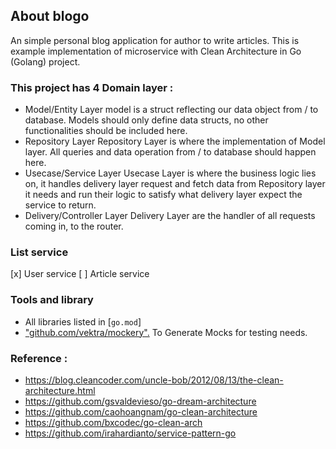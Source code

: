 ## About blogo
An simple personal blog application for author to write articles. This is example implementation of microservice with Clean Architecture in Go (Golang) project.

### This project has 4 Domain layer :
- Model/Entity Layer
  model is a struct reflecting our data object from / to database. Models should only define data structs, no other functionalities should be included here.
- Repository Layer
  Repository Layer is where the implementation of Model layer. All queries and data operation from / to database should happen here.
- Usecase/Service Layer
  Usecase Layer is where the business logic lies on, it handles delivery layer request and fetch data from Repository layer it needs and run their logic to satisfy what delivery layer expect the service to return.
- Delivery/Controller Layer
  Delivery Layer are the handler of all requests coming in, to the router.


### List service
[x] User service
[ ] Article service

### Tools and library
- All libraries listed in [`go.mod`]
- ["github.com/vektra/mockery".](https://github.com/vektra/mockery) To Generate Mocks for testing needs.

### Reference :
- https://blog.cleancoder.com/uncle-bob/2012/08/13/the-clean-architecture.html
- https://github.com/gsvaldevieso/go-dream-architecture
- https://github.com/caohoangnam/go-clean-architecture
- https://github.com/bxcodec/go-clean-arch
- https://github.com/irahardianto/service-pattern-go
